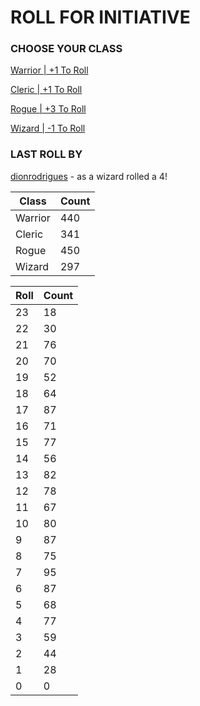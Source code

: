 # ROLL FOR INITIATIVE
### CHOOSE YOUR CLASS

[Warrior | +1 To Roll](https://github.com/benjaminsampica/benjaminsampica/issues/new?title=roll%7Cwarrior&body=Just+click+%27Submit+new+issue%27.)

[Cleric | +1 To Roll](https://github.com/benjaminsampica/benjaminsampica/issues/new?title=roll%7Ccleric&body=Just+click+%27Submit+new+issue%27.)

[Rogue | +3 To Roll](https://github.com/benjaminsampica/benjaminsampica/issues/new?title=roll%7Crogue&body=Just+click+%27Submit+new+issue%27.)

[Wizard | -1 To Roll](https://github.com/benjaminsampica/benjaminsampica/issues/new?title=roll%7Cwizard&body=Just+click+%27Submit+new+issue%27.)
### LAST ROLL BY
[dionrodrigues](https://www.github.com/dionrodrigues) - as a wizard rolled a 4!

|Class|Count|
|-|-|
|Warrior|440|
|Cleric|341|
|Rogue|450|
|Wizard|297|

|Roll|Count|
|-|-|
|23|18
|22|30
|21|76
|20|70
|19|52
|18|64
|17|87
|16|71
|15|77
|14|56
|13|82
|12|78
|11|67
|10|80
|9|87
|8|75
|7|95
|6|87
|5|68
|4|77
|3|59
|2|44
|1|28
|0|0
